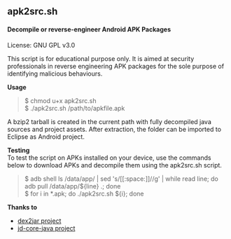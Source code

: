 ## apk2src.sh  
#### Decompile or reverse-engineer Android APK Packages 

License: GNU GPL v3.0  

This script is for educational purpose only. It is aimed at security 
professionals in reverse engineering APK packages for the sole purpose 
of identifying malicious behaviours.

**Usage**  
>$ chmod u+x apk2src.sh  
>$ ./apk2src.sh /path/to/apkfile.apk  

A bzip2 tarball is created in the current path with fully decompiled java sources and project assets. After extraction, the 
folder can be imported to Eclipse as Android project.

**Testing**  
To test the script on APKs installed on your device, use the commands below to download APKs and decompile them using the apk2src.sh script.  
>$ adb shell ls /data/app/ | sed 's/[[:space:]]//g' | while read line; do adb pull /data/app/${line} .; done  
>$ for i in *.apk; do ./apk2src.sh ${i}; done  

**Thanks to**  
* [dex2jar project](http://code.google.com/p/dex2jar/) 
* [jd-core-java project](https://github.com/nviennot/jd-core-java) 
